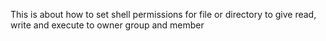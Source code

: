 This is about how to set shell permissions for file or directory to give read, write and execute to owner group and member
